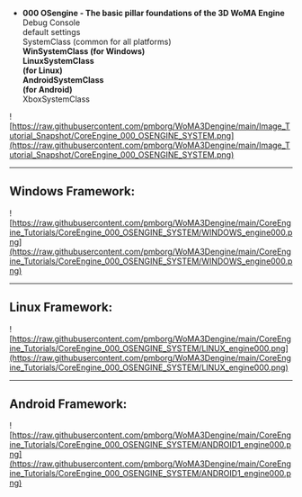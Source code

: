 - <b>000 OSengine - The basic pillar foundations of the 3D WoMA Engine</b><br>
 Debug Console<br>
 default settings<br>
 SystemClass (common for all platforms)<br>
 <b>WinSystemClass (for Windows)</b><br>
 <b>LinuxSystemClass<br> (for Linux)</b><br>
 <b>AndroidSystemClass<br> (for Android)</b><br>
 XboxSystemClass<br>
	
![https://raw.githubusercontent.com/pmborg/WoMA3Dengine/main/Image_Tutorial_Snapshot/CoreEngine_000_OSENGINE_SYSTEM.png](https://raw.githubusercontent.com/pmborg/WoMA3Dengine/main/Image_Tutorial_Snapshot/CoreEngine_000_OSENGINE_SYSTEM.png)	

<hr>
<h2>Windows Framework:</h2>

![https://raw.githubusercontent.com/pmborg/WoMA3Dengine/main/CoreEngine_Tutorials/CoreEngine_000_OSENGINE_SYSTEM/WINDOWS_engine000.png](https://raw.githubusercontent.com/pmborg/WoMA3Dengine/main/CoreEngine_Tutorials/CoreEngine_000_OSENGINE_SYSTEM/WINDOWS_engine000.png)	

<hr>
<h2>Linux Framework:</h2>

![https://raw.githubusercontent.com/pmborg/WoMA3Dengine/main/CoreEngine_Tutorials/CoreEngine_000_OSENGINE_SYSTEM/LINUX_engine000.png](https://raw.githubusercontent.com/pmborg/WoMA3Dengine/main/CoreEngine_Tutorials/CoreEngine_000_OSENGINE_SYSTEM/LINUX_engine000.png)	

<hr>
<h2>Android Framework:</h2>

![https://raw.githubusercontent.com/pmborg/WoMA3Dengine/main/CoreEngine_Tutorials/CoreEngine_000_OSENGINE_SYSTEM/ANDROID1_engine000.png](https://raw.githubusercontent.com/pmborg/WoMA3Dengine/main/CoreEngine_Tutorials/CoreEngine_000_OSENGINE_SYSTEM/ANDROID1_engine000.png)	

